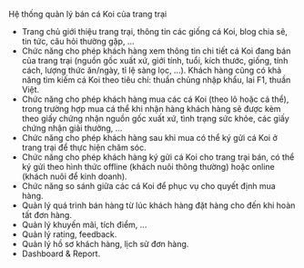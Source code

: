 Hệ thống quản lý bán cá Koi của trang trại
- Trang chủ giới thiệu trang trại, thông tin các giống cá Koi, blog chia sẽ, tin tức, câu hỏi thường gặp, ...
- Chức năng cho phép khách hàng xem thông tin chi tiết cá Koi đang bán của trang trại (nguồn gốc xuất xứ, giới tính, tuổi,
kích thước, giống, tính cách, lượng thức ăn/ngày, tỉ lệ sàng lọc, ...). Khách hàng cũng có khả năng tìm kiếm cá Koi theo tiêu
chí: thuần chủng nhập khẩu, lai F1, thuần Việt.
- Chức năng cho phép khách hàng mua các cá Koi (theo lô hoặc cá thể), trong trường hợp mua cá thể khi nhận hàng khách
hàng sẽ được kèm theo giấy chứng nhận nguồn gốc xuất xứ, tình trạng sức khỏe, các giấy chứng nhận giải thưởng, ...
- Chức năng cho phép khách hàng sau khi mua có thể ký gửi cá Koi ở trang trại để thực hiện chăm sóc.
- Chức năng cho phép khách hàng ký gửi cá Koi cho trang trại bán, có thể ký gửi theo hình thức offline (khách nuôi thông
thường) hoặc online (khách nuôi để kinh doanh).
- Chức năng so sánh giữa các cá Koi để phục vụ cho quyết định mua hàng.
- Quản lý quá trình bán hàng từ lúc khách hàng đặt hàng cho đến khi hoàn tất đơn hàng.
- Quản lý khuyến mãi, tích điểm, ...
- Quản lý rating, feedback.
- Quản lý hồ sơ khách hàng, lịch sử đơn hàng.
- Dashboard & Report.
